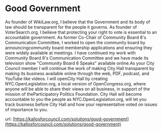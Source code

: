 # Good Government #

As founder of WikiLaw.org, I believe that the Government and its body of law should be transparent for the people it governs. As founder of VoterSearch.org, I believe that protecting your right to vote is essential to an accountable government. As former Co-Chair of Community Board 8's Communication Committee, I worked to open the community board by announcingcommunity board membership applications and ensuring they were widely available at meetings. I have continued my work with Community Board 8's Communication Committee and we have made its television show "Community Board 8 Speaks" available online.As your City Council member I will continue the work of making City Hall transparent by making its business available online through the web, PDF, podcast, and YouTube like videos. I will openCity Hall by creating NYC.OpenLegislation.org, a local version of OpenCongress.org, where anyone will be able to share their views on all business, in support of the mission of theParticipatory Politics Foundation. City Hall will become accountable to you the people as NYC.OpenLegislation.org, will let you track business before City Hall and how your representative voted on issues of importance to you.


url: [https://kallosforcouncil.com/solutions/good-government](https://kallosforcouncil.com/solutions/good-government)